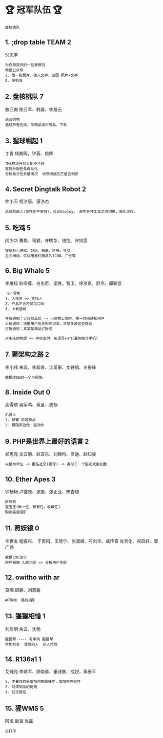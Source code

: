 # 🏆 冠军队伍 🏆
```
盘核桃队
```


## 1. ;drop table TEAM 2
倪思宇
```
为白领提供的一些表情包
微信公众号
1. 发一张照片，输入文字，返回 照片+文字
2. 随机发
```


## 2. 盘核桃队 7 
敬亚南
陈亚军、韩晨、李晨云
```
语音购物
通过声音去添，加商品减少商品，下单 
```


## 3. 猩球崛起 1
丁青
杨鹊鸣，钟荟、姚晖
```
TMS物流任务分配不合理
智能分配任务自动化
分析每日任务量情况  领导根据五芒星去判断
```


## 4. Secret Dingtalk Robot 2
仲小玉
柯浩康、康浩杰
```
语音机器人(现在还不支持)，自动deploy。 避免各种工具之间切换，简化流程。
```


## 5. 吃鸡 5
闫少华
曹磊、司颖、许明华、钱恺、许旭雯
```
猩便利小游戏，好玩，简单，阶梯，社交
左右滑动，可以用我们商品的ICON，广告等
```


## 6. Big Whale 5
李维标
耿宗尊、白忠奇，梁胜，智卫，徐京京，舒杰，邱颖佳
```
‘心’零售  
1. 人找货 => 货找人
2. 产品不合符员工口味
3. 上新通知

补货通知：订阅商品后 -> 当货物上货时，第一时间通知用户
上新通知：根据用户历史购买记录，货架多放这些商品
打折通知：某某某商品打折啦

对未来的构想 => 声纹支付，用语言开门(最终抛弃手机)
```


## 7. 猩架构之路 2
李小伟
朱奕、李超贤、江英豪、文铁钢、关振锋
```
数据库DB的一个可视性。
```

## 8. Inside Out 0
高得顺
吴家鸿、黄圣、周扬
```
机器人 
1. 械臂 抓取物品
2. 跟随声波做一些动作
```

## 9. PHP是世界上最好的语言 2
郑思亮
文云丽、赵亚东、刘锦均、罗迪、赵知骏
```
以楼为单位 -> 匿名社交(猩球) -> 类似于一个贴吧或朋友圈
```


## 10. Ether Apes 3
钟杨杨
卢盛顿、张振、张正业、宋杏熠
```
区块链
猩宝宝(唯一性，稀有性，收藏性)
购物完后挖矿
```

## 11. 照妖镜 0
辛世友
程振兴、 于贵阳、王晓宁、张润斌、弓剑伟、戚传奇
肖贵化、祝启轩、郭广勋
```
数据分析部分
用户画像 人脸识别 => 分析用户年龄
```


## 12. owitho with ar 
莫琛
顾鹏、刘慧鑫
```
AR购物  路线指引
```

## 13. 猩猩相惜 1
刘启明
朱云、沈杨
```
猩猩帮 ---- 有事情 猩猩帮
帮忙列表  我帮别人  别人帮我
```

## 14. R136a1 1
艾纯亮
李建军、顾晓勇、董诗詹、成锐，黄泰平
```
1. 主要目的是增加购物趣味性，增加客户粘性
2. 对滞销品的促销
3. 社交属性
```

## 15. 猩WMS 5
阿瓜 
赵骏 张磊 
```
云打印
```






